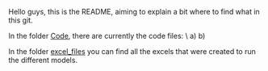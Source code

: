 Hello guys, this is the README, aiming to explain a bit where to find what in this git.

In the folder [Code](Code), there are currently the code files: \\
a) 
b)

In the folder [excel_files](excel_files) you can find all the excels that were created to run the different models.
